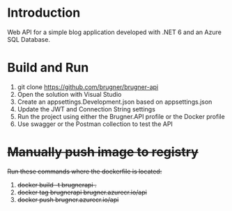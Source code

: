 # Introduction
Web API for a simple blog application developed with .NET 6 and an Azure SQL Database.

# Build and Run
1. git clone https://github.com/brugner/brugner-api
2. Open the solution with Visual Studio
3. Create an appsettings.Development.json based on appsettings.json
4. Update the JWT and Connection String settings
5. Run the project using either the Brugner.API profile or the Docker profile
6. Use swagger or the Postman collection to test the API

# ~~Manually push image to registry~~
~~Run these commands where the dockerfile is located:~~
1. ~~docker build -t brugnerapi .~~
2. ~~docker tag brugnerapi brugner.azurecr.io/api~~
3. ~~docker push brugner.azurecr.io/api~~